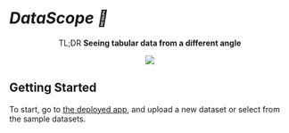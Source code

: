# _DataScope 🔬_

<div align="center">

TL;DR **Seeing tabular data from a different angle**

<a style="font-size: 5px" href="https://media.giphy.com/media/ftAyb0CG1FNAIZt4SO/giphy.gif"><img src="https://media.giphy.com/media/ftAyb0CG1FNAIZt4SO/giphy.gif" /></a>

</div>

## Getting Started

To start, go to [the deployed app](https://bit.ly/DataScopeApp), and upload a new dataset or select from the sample
datasets.
